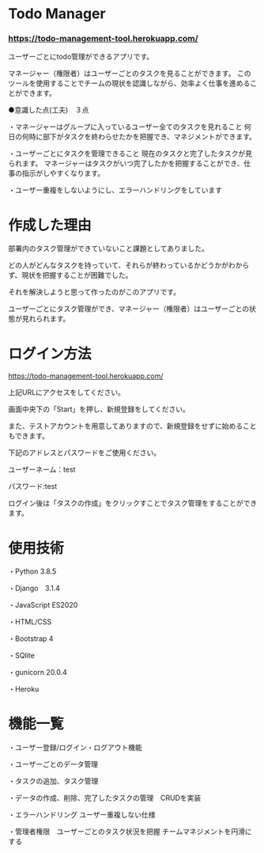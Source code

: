 # Todo Manager
### https://todo-management-tool.herokuapp.com/

ユーザーごとにtodo管理ができるアプリです。

マネージャー（権限者）はユーザーごとのタスクを見ることができます。
このツールを使用することでチームの現状を認識しながら、効率よく仕事を進めることができます。

●意識した点(工夫)　３点

・マネージャーはグループに入っているユーザー全てのタスクを見れること
何日の何時に部下がタスクを終わらせたかを把握でき、マネジメントができます。

・ユーザーごとにタスクを管理できること
現在のタスクと完了したタスクが見られます。
マネージャーはタスクがいつ完了したかを把握することができ、仕事の指示がしやすくなります。

・ユーザー重複をしないようにし、エラーハンドリングをしています

# 作成した理由
部署内のタスク管理ができていないこと課題としてありました。

どの人がどんなタスクを持っていて、それらが終わっているかどうかがわからず、現状を把握することが困難でした。

それを解決しようと思って作ったのがこのアプリです。

ユーザーごとにタスク管理ができ、マネージャー（権限者）はユーザーごとの状態が見れられます。

# ログイン方法
https://todo-management-tool.herokuapp.com/

上記URLにアクセスをしてください。

画面中央下の「Start」を押し、新規登録をしてください。

また、テストアカウントを用意してありますので、新規登録をせずに始めることもできます。

下記のアドレスとパスワードをご使用ください。

ユーザーネーム：test

パスワード:test

ログイン後は「タスクの作成」をクリックすことでタスク管理をすることができます。


# 使用技術
・Python 3.8.5

・Django　3.1.4

・JavaScript ES2020

・HTML/CSS

・Bootstrap 4

・SQlite

・gunicorn 20.0.4

・Heroku


# 機能一覧
・ユーザー登録/ログイン・ログアウト機能

・ユーザーごとのデータ管理

・タスクの追加、タスク管理

・データの作成、削除、完了したタスクの管理　CRUDを実装

・エラーハンドリング
ユーザー重複しない仕様

・管理者権限　ユーザーごとのタスク状況を把握
チームマネジメントを円滑にする